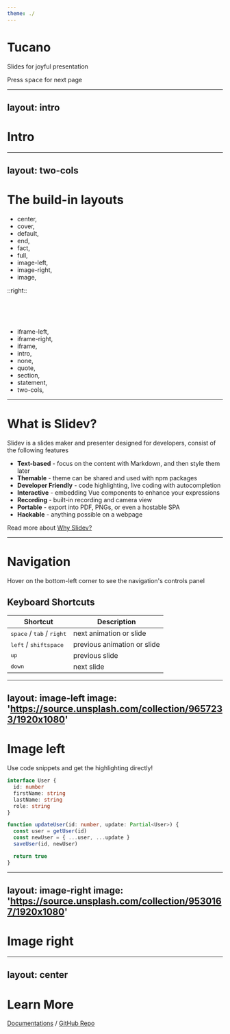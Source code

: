 ```yaml
---
theme: ./
---
```


# Tucano

Slides for joyful presentation

<p>
  Press <kbd>space</kbd> for next page <carbon:arrow-right class="inline"/>
</p>

---
layout: intro
---

# Intro

<Toc />

---
layout: two-cols
---

# The build-in layouts

- center,
- cover,
- default,
- end,
- fact,
- full,
- image-left,
- image-right,
- image,

::right::

<br>
<br>
<br>

- iframe-left,
- iframe-right,
- iframe,
- intro,
- none,
- quote,
- section,
- statement,
- two-cols,

---

# What is Slidev?

Slidev is a slides maker and presenter designed for developers, consist of the following features

- **Text-based** - focus on the content with Markdown, and then style them later
- **Themable** - theme can be shared and used with npm packages
- **Developer Friendly** - code highlighting, live coding with autocompletion
- **Interactive** - embedding Vue components to enhance your expressions
- **Recording** - built-in recording and camera view
- **Portable** - export into PDF, PNGs, or even a hostable SPA
- **Hackable** - anything possible on a webpage

Read more about [Why Slidev?](https://sli.dev/guide/why)

---

# Navigation

Hover on the bottom-left corner to see the navigation's controls panel

## Keyboard Shortcuts

|   Shortcut  |  Description   |
| --- | --- |
| <kbd>space</kbd> / <kbd>tab</kbd> / <kbd>right</kbd> | next animation or slide |
| <kbd>left</kbd>  / <kbd>shift</kbd><kbd>space</kbd> | previous animation or slide |
| <kbd>up</kbd> | previous slide |
| <kbd>down</kbd> | next slide |

---
layout: image-left
image: 'https://source.unsplash.com/collection/9657233/1920x1080'
---

# Image left

Use code snippets and get the highlighting directly!

```ts
interface User {
  id: number
  firstName: string
  lastName: string
  role: string
}

function updateUser(id: number, update: Partial<User>) {
  const user = getUser(id)
  const newUser = { ...user, ...update }
  saveUser(id, newUser)

  return true
}
```

---
layout: image-right
image: 'https://source.unsplash.com/collection/9530167/1920x1080'
---

# Image right

---
layout: center
---

# Learn More

[Documentations](https://sli.dev) / [GitHub Repo](https://github.com/slidevjs/slidev)
